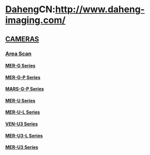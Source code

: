 # [Daheng](http://www.daheng-imaging.com/en/)CN:http://www.daheng-imaging.com/

## [CAMERAS](http://www.daheng-imaging.com/en/products/ProductTypeNext.aspx?current=121)

### [Area Scan](http://www.daheng-imaging.com/en/products/ProductList.aspx?current=123)

#### [MER-G Series](http://www.daheng-imaging.com/en/products/ProductDetails.aspx?current=123&productid=2865)

#### [MER-G-P Series](http://www.daheng-imaging.com/en/products/ProductDetails.aspx?current=123&productid=2883)

#### [MARS-G-P Series](http://www.daheng-imaging.com/en/products/ProductDetails.aspx?current=123&productid=3213)

#### [MER-U Series](http://www.daheng-imaging.com/en/products/ProductDetails.aspx?current=123&productid=2851)

#### [MER-U-L Series](http://www.daheng-imaging.com/en/products/ProductDetails.aspx?current=123&productid=2858)


#### [VEN-U3 Series](http://www.daheng-imaging.com/en/products/ProductDetails.aspx?current=123&productid=2916)


#### [MER-U3-L Series](http://www.daheng-imaging.com/en/products/ProductDetails.aspx?current=123&productid=2831)

#### [MER-U3 Series](http://www.daheng-imaging.com/en/products/ProductDetails.aspx?current=123&productid=2808)


